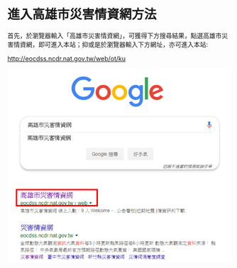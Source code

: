 # 進入高雄市災害情資網方法

首先，於瀏覽器輸入「高雄市災害情資網」，可獲得下方搜尋結果，點選高雄市災害情資網，即可進入本站；抑或是於瀏覽器輸入下方網址，亦可進入本站:

http://eocdss.ncdr.nat.gov.tw/web/ot/ku

![1568200681835](assets/1568200681835.png)